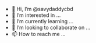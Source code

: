 - 👋 Hi, I’m @savydaddycbd
- 👀 I’m interested in ...
- 🌱 I’m currently learning ...
- 💞️ I’m looking to collaborate on ...
- 📫 How to reach me ...

<!---
savydaddycbd/savydaddycbd is a ✨ special ✨ repository because its `README.md` (this file) appears on your GitHub profile.
You can click the Preview link to take a look at your changes.
--->
